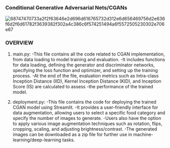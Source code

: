 ### Conditional Generative Adversarial Nets/CGANs
![68747470733a2f2f63646e2d696d616765732d312e6d656469756d2e636f6d2f6d61782f3639382f302a4c386c6f574251494a6f5572505230302e706e67](https://github.com/rohan12345a/GAN-ARS-Div-B-Data_Augmentation/assets/109196424/f9f66007-32ef-443c-9723-c441aebd91c4)


### OVERVIEW

1. main.py:
   -This file contains all the code related to CGAN implementation, from data loading to model training and evaluation.
   -It includes functions for data loading, defining the generator and discriminator networks, specifying the loss function and optimizer, and setting up the training process.
   -At the end of the file, evaluation metrics such as Intra-class Inception Distance (IID), Kernel Inception Distance (KID), and Inception Score (IS) are calculated to assess 
   -the performance of the trained model.

2. deployment.py:
   -This file contains the code for deploying the trained CGAN model using Streamlit.
   -It provides a user-friendly interface for data augmentation, allowing users to select a specific food category and specify the number of images to generate.
   -Users also have the option to apply various image augmentation techniques such as rotation, flips, cropping, scaling, and adjusting brightness/contrast.
   -The generated images can be downloaded as a zip file for further use in machine-learning/deep-learning tasks.
   

